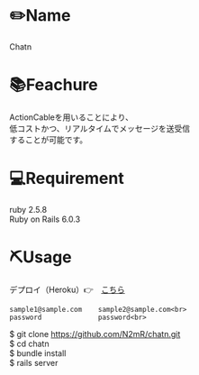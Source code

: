 # ✏️Name<br>
  
  Chatn<br>
  
# 📚Feachure<br>

  ActionCableを用いることにより、<br>
  低コストかつ、リアルタイムでメッセージを送受信<br>
  することが可能です。<br>
  
# 💻Requirement<br>

  ruby 2.5.8<br>
  Ruby on Rails 6.0.3<br>
  
# ⛏Usage<br>
  デプロイ（Heroku）👉　[こちら](https://intense-dawn-56700.herokuapp.com/login)<br>
  
    sample1@sample.com    sample2@sample.com<br>
    password              password<br>
    
  $ git clone https://github.com/N2mR/chatn.git<br>
  $ cd chatn<br>
  $ bundle install<br>
  $ rails server<br>
  

